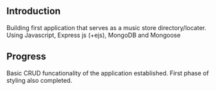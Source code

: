 ## Introduction 
Building first application that serves as a music store directory/locater. Using Javascript, Express js (+ejs), MongoDB and Mongoose

## Progress 
Basic CRUD funcationality of the application established. First phase of styling also completed. 